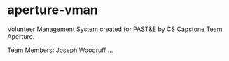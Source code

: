 aperture-vman
=============

Volunteer Management System created for PAST&E by CS Capstone Team Aperture.

Team Members:
Joseph Woodruff
...
